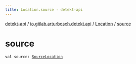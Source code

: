 ```yaml
---
title: Location.source - detekt-api
---
```


[detekt-api](../../index.html) / [io.gitlab.arturbosch.detekt.api](../index.html) / [Location](index.html) / [source](./source.html)

# source

`val source: `[`SourceLocation`](../-source-location/index.html)